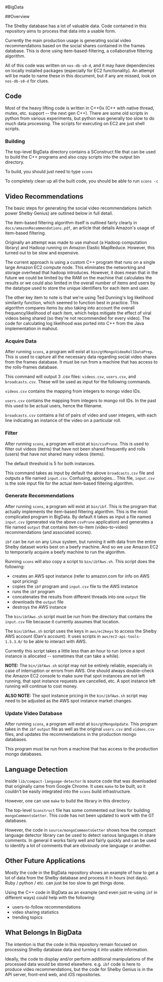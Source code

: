 #BigData

##Overview

The Shelby database has a lot of valuable data. Code contained in this repository aims to process that data into a usable form.

Currently the main production usage is generating social video recommendations based on the social shares contained in the frames database. This is done using item-based-filtering, a collaborative filtering algorithm.

All of this code was written on `nos-db-s0-d`, and it may have dependencies on locally installed packages (especially for EC2 functionality). An attempt will be made to name these in this document, but if any are missed, look on `nos-db-s0-d` for clues.

## Code

Most of the heavy lifting code is written in C++0x (C++ with native thread, mutex, etc. support -- the next gen C++). There are some old scripts in python from various experiments, but python was generally too slow to do much data processing. The scripts for executing on EC2 are just shell scripts.

### Building

The top-level BigData directory contains a SConstruct file that can be used to build the C++ programs and also copy scripts into the output bin directory.

To build, you should just need to type `scons`

To completely clean up all the built code, you should be able to run `scons -c`

## Video Recommendations

The basic steps for generating the social video recommendations (which power Shelby Genius) are outlined below in full detail.

The item-based filtering algorithm itself is outlined fairly clearly in `docs/amazonRecommendations.pdf`, an article that details Amazon's usage of item-based filtering.

Originally an attempt was made to use mahout (a Hadoop computation library) and Hadoop running on Amazon Elastic MapReduce. However, this turned out to be slow and expensive.

The current approach is using a custom C++ program that runs on a single large Amazon EC2 compute node. This eliminates the networking and storage overhead that hadoop introduces. However, it does mean that in the future we could be limited by the RAM on the machine that calculates the results or we could also limited in the overall number of items and users by the datatype used to store the unique identifiers for each item and user.

The other key item to note is that we're using Ted Dunning's log likelihood similarity function, which seemed to function best in practice. This algorithm compares items by also taking into account the overall frequency/likelihood of each item, which helps mitigate the effect of viral videos being shared (so they're not recommended for every video). The code for calculating log likelihood was ported into C++ from the Java implementation in mahout.

### Acquire Data

After running `scons`, a program will exist at `bin/gtMongoVideoRollDataPrep`. This is used to capture all the necessary data regarding social video shares from the frames database. It must be run from a machine that has access to the rolls-frames database.

This command will output 3 .csv files: `videos.csv`, `users.csv`, and `broadcasts.csv`. These will be used as input for the following commands.

`videos.csv` contains the mapping from integers to mongo video IDs.

`users.csv` contains the mapping from integers to mongo roll IDs. In the past this used to be actual users, hence the filename.

`broadcasts.csv` contains a list of pairs of video and user integers, with each line indicating an instance of the video on a particular roll.

### Filter

After running `scons`, a program will exist at `bin/csvPrune`. This is used to filter out videos (items) that have not been shared frequently and rolls (users) that have not shared many videos (items).

The default threshold is 5 for both instances.

This command takes as input by default the above `broadcasts.csv` file and outputs a file named `input.csv`. Confusing, apologies… This file, `input.csv` is the sole input file for the actual item-based filtering algorithm.

### Generate Recommendations

After running `scons`, a program will exist at `bin/ibf`. This is the program that actually implements the item-based filtering algorithm. This is the most complicated program in BigData. By default it takes as input a file named `input.csv` (generated via the above `csvPrune` application) and generates a file named `output` that contains item-to-item (video-to-video) recommendations (and associated scores).

`ibf` can be run on any Linux system, but running it with data from the entire Shelby dataset works best on a beefy machine. And so we use Amazon EC2 to temporarily acquire a beefy machine to run the algorithm.

Running `scons` will also copy a script to `bin/ibfAws.sh`. This script does the following:

- creates an AWS spot instance (refer to amazon.com for info on AWS spot pricing)
- copies the `ibf` program and `input.csv` file to the AWS instance
- runs the `ibf` program
- concatenates the results from different threads into one `output` file
- downloads the `output` file
- destroys the AWS instance

The `bin/ibfAws.sh` script must be run from the directory that contains the `input.csv` file because it currently assumes that location.

The `bin/ibfAws.sh` script uses the keys in `aws/ec2keys` to access the Shelby AWS account (Dan's account). It uses scripts in `aws/ec2-api-tools-1.5.3.0/` to be able to interact with AWS.

Currently this script takes a little less than an hour to run (once a spot instance is allocated -- sometimes that can take a while).

**NOTE:** The `bin/ibfAws.sh` script may not be entirely reliable, especially in case of interruption or errors from AWS. One should always double-check the Amazon EC2 console to make sure that spot instances are not left running, that spot instance requests are cancelled, etc. A spot instance left running will continue to cost money.

**ALSO NOTE:** The spot instance pricing in the `bin/ibfAws.sh` script may need to be adjusted as the AWS spot instance market changes.

### Update Video Database

After running `scons`, a program will exist at `bin/gtMongoUpdate`. This program takes in the `ibf` `output` file as well as the original `users.csv` and `videos.csv` files, and updates the recommendations in the production mongo databases.

This program must be run from a machine that has access to the production mongo databases.

## Language Detection

Inside `lib/compact-language-detector` is source code that was downloaded that originally came from Google Chrome. It uses `make` to be built, so it couldn't be easily integrated into the `scons` build infrastructure.

However, one can use `make` to build the library in this directory.

The top-level `Sconstruct` file has some commented out lines for building `mongoCommentsGetter`. This code has not been updated to work with the GT databases.

However, the code in `source/mongoCommentsGetter` shows how the compact language detector library can be used to detect various languages in share comments. In general it works fairly well and fairly quickly and can be used to identify a lot of comments that are obviously one language or another.

## Other Future Applications

Mostly the code in the BigData repository shows an example of how to get a lot of data from the Shelby database and process it in hours (not days). Ruby / python / etc. can just be too slow to get things done.

Using the C++ code in BigData as an example (and even just re-using `ibf` in different ways) could help with the following:

- users-to-follow recommendations
- video sharing statistics
- trending topics


## What Belongs In BigData

The intention is that the code in this repository remain focused on processing Shelby database data and turning it into usable information.

Ideally, the code to display and/or perform additional manipulations of the processed data would be stored elsewhere. e.g. `ibf` code is here to produce video recommendations, but the code for Shelby Genius is in the API server, front-end web, and iOS repositories.
